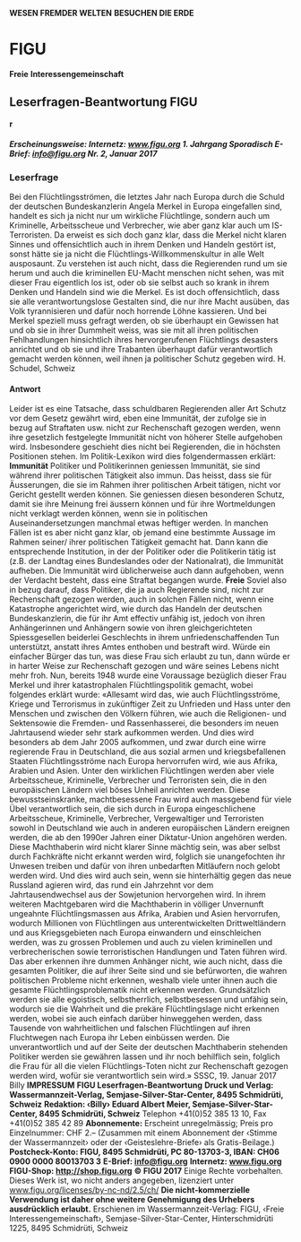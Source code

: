 **WESEN FREMDER WELTEN**
**BESUCHEN DIE ERDE**
# FIGU
**Freie**
**Interessengemeinschaft**
## Leserfragen-Beantwortung FIGU
**r**
##### Erscheinungsweise: Internetz: www.figu.org 1. Jahrgang Sporadisch                E-Brief:  info@figu.org               Nr. 2, Januar 2017
### Leserfrage
Bei den Flüchtlingsströmen, die letztes Jahr nach Europa durch die Schuld der deutschen Bundeskanzlerin Angela Merkel in Europa eingefallen sind, handelt es sich ja nicht nur um wirkliche Flüchtlinge, sondern auch um Kriminelle, Arbeitsscheue und Verbrecher, wie aber ganz klar auch um IS-Terroristen. Da erweist es sich doch ganz klar, dass die Merkel nicht klaren Sinnes und offensichtlich auch in ihrem Denken und Handeln gestört ist, sonst hätte sie ja nicht die Flüchtlings-Willkommenskultur in alle Welt ausposaunt. Zu verstehen ist auch nicht, dass die Regierenden rund um sie herum und auch die kriminellen EU-Macht menschen nicht sehen, was mit dieser Frau eigentlich los ist, oder ob sie selbst auch so krank in ihrem Denken und Handeln sind wie die Merkel. Es ist doch offensichtlich, dass sie alle verantwortungslose Gestalten sind, die nur ihre Macht ausüben, das Volk tyrannisieren und dafür noch horrende Löhne kassieren. Und bei Merkel speziell muss gefragt werden, ob sie überhaupt ein Gewissen hat und ob sie in ihrer Dummheit weiss, was sie mit all ihren politischen Fehlhandlungen hinsichtlich ihres hervorgerufenen Flüchtlings desasters anrichtet und ob sie und ihre Trabanten überhaupt dafür verantwortlich gemacht werden können, weil ihnen ja politischer Schutz gegeben wird. H. Schudel, Schweiz
#### Antwort
Leider ist es eine Tatsache, dass schuldbaren Regierenden aller Art Schutz vor dem Gesetz gewährt wird, eben eine Immunität, der zufolge sie in bezug auf Straftaten usw. nicht zur Rechenschaft gezogen werden, wenn ihre gesetzlich festgelegte Immunität nicht von höherer Stelle aufgehoben wird. Insbesondere geschieht dies nicht bei Regierenden, die in höchsten Positionen stehen. Im Politik-Lexikon wird dies folgendermassen erklärt:
**Immunität**
Politiker und Politikerinnen geniessen Immunität, sie sind während ihrer politischen Tätigkeit also immun. Das heisst, dass sie für Äusserungen, die sie im Rahmen ihrer politischen Arbeit tätigen, nicht vor Gericht gestellt werden können. Sie geniessen diesen besonderen Schutz, damit sie ihre Meinung frei äussern können und für ihre Wortmeldungen nicht verklagt werden können, wenn sie in politischen Auseinandersetzungen manchmal etwas heftiger werden.
In manchen Fällen ist es aber nicht ganz klar, ob jemand eine bestimmte Aussage im Rahmen seiner/ ihrer politischen Tätigkeit gemacht hat. Dann kann die entsprechende Institution, in der der Politiker oder die Politikerin tätig ist (z.B. der Landtag eines Bundeslandes oder der Nationalrat), die Immunität aufheben. Die Immunität wird üblicherweise auch dann aufgehoben, wenn der Verdacht besteht, dass eine Straftat begangen wurde.
**Freie**
Soviel also in bezug darauf, dass Politiker, die ja auch Regierende sind, nicht zur Rechenschaft gezogen werden, auch in solchen Fällen nicht, wenn eine Katastrophe angerichtet wird, wie durch das Handeln der deutschen Bundeskanzlerin, die für ihr Amt effectiv unfähig ist, jedoch von ihren Anhängerinnen und Anhängern sowie von ihren gleichgerichteten Spiessgesellen beiderlei Geschlechts in ihrem unfriedenschaffenden Tun unterstützt, anstatt ihres Amtes enthoben und bestraft wird. Würde ein einfacher Bürger das tun, was diese Frau sich erlaubt zu tun, dann würde er in harter Weise zur Rechenschaft gezogen und wäre seines Lebens nicht mehr froh.
Nun, bereits 1948 wurde eine Voraussage bezüglich dieser Frau Merkel und ihrer katastrophalen Flüchtlingspolitik gemacht, wobei folgendes erklärt wurde: «Allesamt wird das, wie auch Flüchtlingsströme, Kriege und Terrorismus in zukünftiger Zeit zu Unfrieden und Hass unter den Menschen und zwischen den Völkern führen, wie auch die Religionen- und Sektensowie die Fremden- und Rassenhasserei, die besonders im neuen Jahrtausend wieder sehr stark aufkommen werden. Und dies wird besonders ab dem Jahr 2005 aufkommen, und zwar durch eine wirre regierende Frau in Deutschland, die aus sozial armen und kriegsbefallenen Staaten Flüchtlingsströme nach Europa hervorrufen wird, wie aus Afrika, Arabien und Asien. Unter den wirklichen Flüchtlingen werden aber viele Arbeitsscheue, Kriminelle, Verbrecher und Terroristen sein, die in den europäischen Ländern viel böses Unheil anrichten werden. Diese bewusstseinskranke, machtbesessene Frau wird auch massgebend für viele Übel verantwortlich sein, die sich durch in Europa eingeschlichene Arbeitsscheue, Kriminelle, Verbrecher, Vergewaltiger und Terroristen sowohl in Deutschland wie auch in anderen europäischen Ländern ereignen werden, die ab den 1990er Jahren einer Diktatur-Union angehören werden. Diese Machthaberin wird nicht klarer Sinne mächtig sein, was aber selbst durch Fachkräfte nicht erkannt werden wird, folglich sie unangefochten ihr Unwesen treiben und dafür von ihren unbedarften Mitläufern noch gelobt werden wird. Und dies wird auch sein, wenn sie hinterhältig gegen das neue Russland agieren wird, das rund ein Jahrzehnt vor dem Jahrtausendwechsel aus der Sowjetunion hervorgehen wird. In ihrem weiteren Machtgebaren wird die Machthaberin in völliger Unvernunft ungeahnte Flüchtlingsmassen aus Afrika, Arabien und Asien hervorrufen, wodurch Millionen von Flüchtlingen aus unterentwickelten Drittweltländern und aus Kriegsgebieten nach Europa einwandern und einschleichen werden, was zu grossen Problemen und auch zu vielen kriminellen und verbrecherischen sowie terroristischen Handlungen und Taten führen wird. Das aber erkennen ihre dummen Anhänger nicht, wie auch nicht, dass die gesamten Politiker, die auf ihrer Seite sind und sie befürworten, die wahren politischen Probleme nicht erkennen, weshalb viele unter ihnen auch die gesamte Flüchtlingsproblematik nicht erkennen werden. Grundsätzlich werden sie alle egoistisch, selbstherrlich, selbstbesessen und unfähig sein, wodurch sie die Wahrheit und die prekäre Flüchtlingslage nicht erkennen werden, wobei sie auch einfach darüber hinweggehen werden, dass Tausende von wahrheitlichen und falschen Flüchtlingen auf ihren Fluchtwegen nach Europa ihr Leben einbüssen werden. Die unverantwortlich und auf der Seite der deutschen Machthaberin stehenden Politiker werden sie gewähren lassen und ihr noch behilflich sein, folglich die Frau für all die vielen Flüchtlings-Toten nicht zur Rechenschaft gezogen werden wird, wofür sie verantwortlich sein wird.» SSSC, 19. Januar 2017 Billy
**IMPRESSUM**
**FIGU Leserfragen-Beantwortung**
**Druck und Verlag: Wassermannzeit-Verlag, Semjase-Silver-Star-Center, 8495 Schmidrüti, Schweiz**
**Redaktion: ‹Billy› Eduard Albert Meier, Semjase-Silver-Star-Center, 8495 Schmidrüti, Schweiz**
Telephon +41(0)52 385 13 10, Fax +41(0)52 385 42 89
**Abonnemente:**
Erscheint unregelmässig; Preis pro Einzelnummer: CHF 2.– (Zusammen mit einem Abonnement der ‹Stimme der Wassermannzeit› oder der ‹Geisteslehre-Briefe› als Gratis-Beilage.)
**Postcheck-Konto: FIGU, 8495 Schmidrüti, PC 80-13703-3, IBAN: CH06 0900 0000 80013703 3**
**E-Brief: info@figu.org**
**Internetz: www.figu.org**
**FIGU-Shop: http://shop.figu.org**
**© FIGU 2017**
Einige Rechte vorbehalten. Dieses Werk ist, wo nicht anders angegeben, lizenziert unter www.figu.org/licenses/by-nc-nd/2.5/ch/
**Die nicht-kommerzielle Verwendung ist daher ohne weitere Genehmigung des Urhebers ausdrücklich erlaubt.**
Erschienen im Wassermannzeit-Verlag: FIGU, ‹Freie Interessengemeinschaft›, Semjase-Silver-Star-Center, Hinterschmidrüti 1225, 8495 Schmidrüti, Schweiz